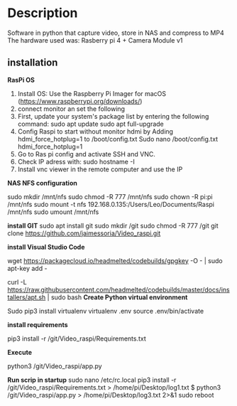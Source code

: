 # Description 

Software in python that capture video, store in NAS and compress to MP4
The hardware used was: Rasberry pi 4 + Camera Module v1

## installation 

**RasPi OS**
1) Install OS: Use the Raspberry Pi Imager for macOS (https://www.raspberrypi.org/downloads/)
2) connect monitor an set the following
3) First, update your system's package list by entering the following command: 
    sudo apt update
    sudo apt full-upgrade
4) Config Raspi to start without monitor hdmi by Adding hdmi_force_hotplug=1 to /boot/config.txt 
    Sudo nano /boot/config.txt
    hdmi_force_hotplug=1
5) Go to Ras pi config and activate SSH and VNC. 
6) Check IP adress with: 
    sudo hostname -I
7) Install vnc viewer in the remote computer and use the IP

**NAS NFS configuration**

sudo mkdir /mnt/nfs
sudo chmod -R 777 /mnt/nfs
sudo chown -R pi:pi /mnt/nfs
sudo mount -t nfs 192.168.0.135:/Users/Leo/Documents/Raspi /mnt/nfs
sudo umount /mnt/nfs

**install GIT**
sudo apt install git
sudo mkdir /git
sudo chmod -R 777 /git
git clone https://github.com/jaimessoria/Video_raspi.git

**install Visual Studio Code**

wget https://packagecloud.io/headmelted/codebuilds/gpgkey -O - | sudo apt-key add -

curl -L https://raw.githubusercontent.com/headmelted/codebuilds/master/docs/installers/apt.sh | sudo bash
**Create Python virtual environment**

Sudo pip3 install virtualenv
virtualenv .env
source .env/bin/activate

**install requirements**  

pip3 install -r /git/Video_raspi/Requirements.txt

**Execute**

python3  /git/Video_raspi/app.py

**Run scrip in startup**
sudo nano /etc/rc.local
    pip3 install -r /git/Video_raspi/Requirements.txt > /home/pi/Desktop/log1.txt $
    python3 /git/Video_raspi/app.py > /home/pi/Desktop/log3.txt 2>&1 
sudo reboot
